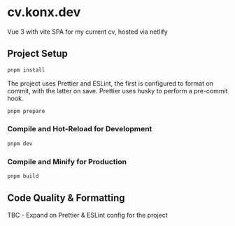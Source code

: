 # cv.konx.dev

Vue 3 with vite SPA for my current cv, hosted via netlify

## Project Setup

```sh
pnpm install
```

The project uses Prettier and ESLint, the first is configured to format on commit, with the latter on save. Prettier uses husky to perform a pre-commit hook.

```sh
pnpm prepare
```

### Compile and Hot-Reload for Development

```sh
pnpm dev
```

### Compile and Minify for Production

```sh
pnpm build
```

## Code Quality & Formatting

TBC - Expand on Prettier & ESLint config for the project
